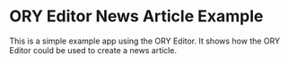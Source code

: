 # ORY Editor News Article Example

This is a simple example app using the ORY Editor. It shows how the ORY Editor could be used to create a news article.
